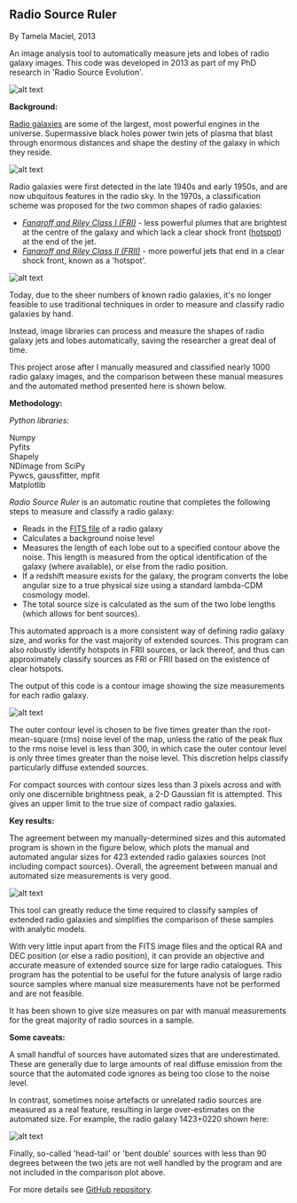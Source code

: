 ## Radio Source Ruler

By Tamela Maciel, 2013

An image analysis tool to automatically measure jets and lobes of radio galaxy images. This code was developed in 2013 as part of my PhD research in 'Radio Source Evolution'.

![alt text](https://raw.githubusercontent.com/tamelamaciel/radio_source_ruler/master/thumbnail.png "radio source ruler thumbnail")

**Background:**

[Radio galaxies](https://en.wikipedia.org/wiki/Radio_galaxy) are some of the largest, most powerful engines in the universe. Supermassive black holes power twin jets of plasma that blast through enormous distances and shape the destiny of the galaxy in which they reside. 

![alt text](https://raw.githubusercontent.com/tamelamaciel/radio_source_ruler/master/cygnusA.png "cygnusA")

Radio galaxies were first detected in the late 1940s and early 1950s, and are now ubquitous features in the radio sky. In the 1970s, a classification scheme was proposed for the two common shapes of radio galaxies:
- [*Fanaroff and Riley Class I (FRI)*](https://en.wikipedia.org/wiki/Fanaroff%E2%80%93Riley_classification) - less powerful plumes that are brightest at the centre of the galaxy and which lack a clear shock front ([hotspot](https://en.wikipedia.org/wiki/Radio_galaxy#Radio_structures)) at the end of the jet.  
- [*Fanaroff and Riley Class II (FRII)*](https://en.wikipedia.org/wiki/Fanaroff%E2%80%93Riley_classification) - more powerful jets that end in a clear shock front, known as a 'hotspot'.  

![alt text](https://raw.githubusercontent.com/tamelamaciel/radio_source_ruler/master/FRI-vs-FRII.png "FR galaxies")

Today, due to the sheer numbers of known radio galaxies, it's no longer feasible to use traditional techniques in order to measure and classify radio galaxies by hand.

Instead, image libraries can process and measure the shapes of radio galaxy jets and lobes automatically, saving the researcher a great deal of time. 

This project arose after I manually measured and classified nearly 1000 radio galaxy images, and the comparison between these manual measures and the automated method presented here is shown below.

**Methodology:**

*Python libraries:*

Numpy  
Pyfits  
Shapely   
NDimage from SciPy  
Pywcs, gaussfitter, mpfit  
Matplotlib

*Radio Source Ruler* is an automatic routine that completes the following steps to measure and classify a radio galaxy:  
- Reads in the [FITS file](https://en.wikipedia.org/wiki/FITS) of a radio galaxy
- Calculates a background noise level
- Measures the length of each lobe out to a specified contour above the noise. This length is measured from the optical identification of the galaxy (where available), or else from the radio position. 
- If a redshift measure exists for the galaxy, the program converts the lobe angular size to a true physical size using a standard lambda-CDM cosmology model.
- The total source size is calculated as the sum of the two lobe lengths (which allows for bent sources). 

This automated approach is a more consistent way of defining radio galaxy size, and works for the vast majority of extended sources. This program can also robustly identify hotspots in FRII sources, or lack thereof, and thus can approximately classify sources as FRI or FRII based on the existence of clear hotspots. 

The output of this code is a contour image showing the size measurements for each radio galaxy. 

![alt text](https://raw.githubusercontent.com/tamelamaciel/radio_source_ruler/master/gallery.png "radio source gallery")

The outer contour level is chosen to be five times greater than the root-mean-square (rms) noise level of the map, unless the ratio of the peak flux to the rms noise level is less than 300, in which case the outer contour level is only three times greater than the noise level. This discretion helps classify particularly diffuse extended sources. 

For compact sources with contour sizes less than 3 pixels across and with only one discernible brightness peak, a 2-D Gaussian fit is attempted. This gives an upper limit to the true size of compact radio galaxies.


**Key results:**

The agreement between my manually-determined sizes and this automated program is shown in the figure below, which plots the manual and automated angular sizes for 423 extended radio galaxies sources (not including compact sources). Overall, the agreement between manual and automated size measurements is very good.

![alt text](https://raw.githubusercontent.com/tamelamaciel/radio_source_ruler/master/automated_vs_manual_size_comparison.png "accuracy of radio source ruler")

This tool can greatly reduce the time required to classify samples of extended radio galaxies and simplifies the comparison of these samples with analytic models. 

With very little input apart from the FITS image files and the optical RA and DEC position (or else a radio position), it can provide an objective and accurate measure of extended source size for large radio catalogues. This program has the potential to be useful for the future analysis of large radio source samples where manual size measurements have not be performed and are not feasible. 

It has been shown to give size measures on par with manual measurements for the great majority of radio sources in a sample.

**Some caveats:**

A small handful of sources have automated sizes that are underestimated. These are generally due to large amounts of real diffuse emission from the source that the automated code ignores as being too close to the noise level. 

In contrast, sometimes noise artefacts or unrelated radio sources are measured as a real feature, resulting in large over-estimates on the automated size. For example, the radio galaxy 1423+0220 shown here: 

![alt text](https://raw.githubusercontent.com/tamelamaciel/radio_source_ruler/master/1423+0220_size.png "1423+0220")

Finally, so-called 'head-tail' or 'bent double' sources with less than 90 degrees between the two jets are not well handled by the program and are not included in the comparison plot above.


For more details see [GitHub repository](https://github.com/tamelamaciel/radio_source_ruler).